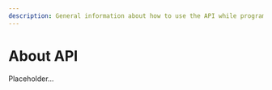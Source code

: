 ```yaml
---
description: General information about how to use the API while programming.
---
```


# About API

Placeholder...
